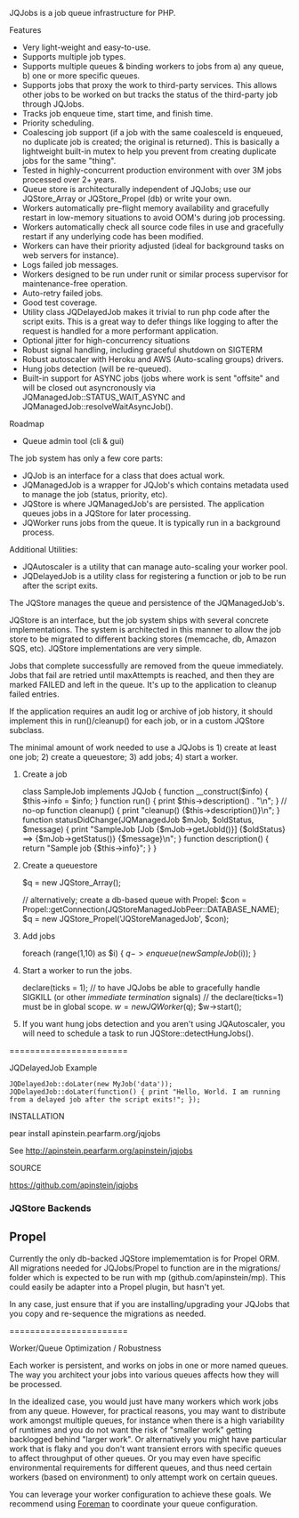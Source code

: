 JQJobs is a job queue infrastructure for PHP.

Features

* Very light-weight and easy-to-use.
* Supports multiple job types.
* Supports multiple queues & binding workers to jobs from a) any queue, b) one or more specific queues.
* Supports jobs that proxy the work to third-party services. This allows other jobs to be worked on but tracks the status of the third-party job through JQJobs.
* Tracks job enqueue time, start time, and finish time.
* Priority scheduling.
* Coalescing job support (if a job with the same coalesceId is enqueued, no duplicate job is created; the original is returned). This is basically a lightweight built-in mutex to help you prevent from creating duplicate jobs for the same "thing".
* Tested in highly-concurrent production environment with over 3M jobs processed over 2+ years.
* Queue store is architecturally independent of JQJobs; use our JQStore_Array or JQStore_Propel (db) or write your own.
* Workers automatically pre-flight memory availability and gracefully restart in low-memory situations to avoid OOM's during job processing.
* Workers automatically check all source code files in use and gracefully restart if any underlying code has been modified.
* Workers can have their priority adjusted (ideal for background tasks on web servers for instance).
* Logs failed job messages.
* Workers designed to be run under runit or similar process supervisor for maintenance-free operation.
* Auto-retry failed jobs.
* Good test coverage.
* Utility class JQDelayedJob makes it trivial to run php code after the script exits. This is a great way to defer things like logging to after the request is handled for a more performant application.
* Optional jitter for high-concurrency situations
* Robust signal handling, including graceful shutdown on SIGTERM
* Robust autoscaler with Heroku and AWS (Auto-scaling groups) drivers.
* Hung jobs detection (will be re-queued).
* Built-in support for ASYNC jobs (jobs where work is sent "offsite" and will be closed out asyncronously via JQManagedJob::STATUS_WAIT_ASYNC and JQManagedJob::resolveWaitAsyncJob().

Roadmap
* Queue admin tool (cli & gui)

The job system has only a few core parts:

* JQJob is an interface for a class that does actual work.
* JQManagedJob is a wrapper for JQJob's which contains metadata used to manage the job (status, priority, etc).
* JQStore is where JQManagedJob's are persisted. The application queues jobs in a JQStore for later processing.
* JQWorker runs jobs from the queue. It is typically run in a background process.

Additional Utilities:
* JQAutoscaler is a utility that can manage auto-scaling your worker pool.
* JQDelayedJob is a utility class for registering a function or job to be run after the script exits.

The JQStore manages the queue and persistence of the JQManagedJob's.

JQStore is an interface, but the job system ships with several concrete implementations. The system is architected
in this manner to allow the job store to be migrated to different backing stores (memcache, db, Amazon SQS, etc).
JQStore implementations are very simple.

Jobs that complete successfully are removed from the queue immediately. Jobs that fail are retried until maxAttempts is reached, and then they are marked FAILED and
left in the queue. It's up to the application to cleanup failed entries.

If the application requires an audit log or archive of job history, it should implement this in run()/cleanup() for each job, or in a custom JQStore subclass.

The minimal amount of work needed to use a JQJobs is 1) create at least one job; 2) create a queuestore; 3) add jobs; 4) start a worker.

1) Create a job

    class SampleJob implements JQJob
    {
        function __construct($info) { $this->info = $info; }
        function run() { print $this->description() . "\n"; } // no-op
        function cleanup() { print "cleanup() {$this->description()}\n"; }
        function statusDidChange(JQManagedJob $mJob, $oldStatus, $message) { print "SampleJob [Job {$mJob->getJobId()}] {$oldStatus} ==> {$mJob->getStatus()} {$message}\n"; }
        function description() { return "Sample job {$this->info}"; }
    }

2) Create a queuestore

	$q = new JQStore_Array();

    // alternatively; create a db-based queue with Propel:
    $con = Propel::getConnection(JQStoreManagedJobPeer::DATABASE_NAME);
    $q = new JQStore_Propel('JQStoreManagedJob', $con);

3) Add jobs

    foreach (range(1,10) as $i) {
        $q->enqueue(new SampleJob($i));
    }

4) Start a worker to run the jobs.

    declare(ticks = 1);       // to have JQJobs be able to gracefully handle SIGKILL (or other *immediate termination* signals)
                              // the declare(ticks=1) must be in global scope.
    $w = new JQWorker($q);
    $w->start();

5) If you want hung jobs detection and you aren't using JQAutoscaler, you will need to schedule a task to run JQStore::detectHungJobs().

=======================

JQDelayedJob Example

    JQDelayedJob::doLater(new MyJob('data'));
    JQDelayedJob::doLater(function() { print "Hello, World. I am running from a delayed job after the script exits!"; });

INSTALLATION

pear install apinstein.pearfarm.org/jqjobs

See http://apinstein.pearfarm.org/apinstein/jqjobs

SOURCE

https://github.com/apinstein/jqjobs

### JQStore Backends

## Propel
Currently the only db-backed JQStore implememtation is for Propel ORM. All migrations needed for JQJobs/Propel to function are in the migrations/ folder which is expected to be run with mp (github.com/apinstein/mp). This could easily be adapter into a Propel plugin, but hasn't yet.

In any case, just ensure that if you are installing/upgrading your JQJobs that you copy and re-sequence the migrations as needed.


=======================

Worker/Queue Optimization / Robustness

Each worker is persistent, and works on jobs in one or more named queues. The way you architect your jobs into various queues affects how they will be processed. 

In the idealized case, you would just have many workers which work jobs from any queue. However, for practical reasons, you may want to distribute work amongst multiple queues, for instance when there is a high variability of runtimes and you do not want the risk of "smaller work" getting backlogged behind "larger work". Or alternatively you might have particular work that is flaky and you don't want transient errors with specific queues to affect throughput of other queues. Or you may even have specific environmental requirements for different queues, and thus need certain workers (based on environment) to only attempt work on certain queues.

You can leverage your worker configuration to achieve these goals. We recommend using [Foreman](https://github.com/ddollar/foreman) to coordinate your queue configuration.
